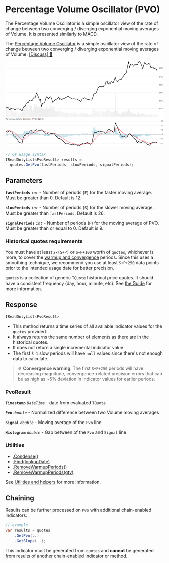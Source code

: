 # Percentage Volume Oscillator (PVO)

 The Percentage Volume Oscillator is a simple oscillator view of the rate of change between two converging / diverging exponential moving averages of Volume.  It is presented similarly to MACD.



The [Percentage Volume Oscillator](https://school.stockcharts.com/doku.php?id=technical_indicators:percentage_volume_oscillator_pvo) is a simple oscillator view of the rate of change between two converging / diverging exponential moving averages of Volume.
[[Discuss] &#128172;](https://github.com/DaveSkender/Stock.Indicators/discussions/305 "Community discussion about this indicator")

![chart for Pvo](../assets/charts/Pvo.png)

```csharp
// C# usage syntax
IReadOnlyList<PvoResult> results =
  quotes.GetPvo(fastPeriods, slowPeriods, signalPeriods);
```

## Parameters

**`fastPeriods`** _`int`_ - Number of periods (`F`) for the faster moving average.  Must be greater than 0.  Default is 12.

**`slowPeriods`** _`int`_ - Number of periods (`S`) for the slower moving average.  Must be greater than `fastPeriods`.  Default is 26.

**`signalPeriods`** _`int`_ - Number of periods (`P`) for the moving average of PVO.  Must be greater than or equal to 0.  Default is 9.

### Historical quotes requirements

You must have at least `2×(S+P)` or `S+P+100` worth of `quotes`, whichever is more, to cover the [warmup and convergence](https://github.com/DaveSkender/Stock.Indicators/discussions/688) periods.  Since this uses a smoothing technique, we recommend you use at least `S+P+250` data points prior to the intended usage date for better precision.

`quotes` is a collection of generic `TQuote` historical price quotes.  It should have a consistent frequency (day, hour, minute, etc).  See [the Guide](../guide.md#historical-quotes) for more information.

## Response

```csharp
IReadOnlyList<PvoResult>
```

- This method returns a time series of all available indicator values for the `quotes` provided.
- It always returns the same number of elements as there are in the historical quotes.
- It does not return a single incremental indicator value.
- The first `S-1` slow periods will have `null` values since there's not enough data to calculate.

>&#9886; **Convergence warning**: The first `S+P+250` periods will have decreasing magnitude, convergence-related precision errors that can be as high as ~5% deviation in indicator values for earlier periods.

### PvoResult

**`Timestamp`** _`DateTime`_ - date from evaluated `TQuote`

**`Pvo`** _`double`_ - Normalized difference between two Volume moving averages

**`Signal`** _`double`_ - Moving average of the `Pvo` line

**`Histogram`** _`double`_ - Gap between of the `Pvo` and `Signal` line

### Utilities

- [.Condense()](../utilities.md#sort-quotes)
- [.Find(lookupDate)](../utilities.md#find-indicator-result)
- [.RemoveWarmupPeriods()](../utilities.md#get-or-exclude-nulls)
- [.RemoveWarmupPeriods(qty)](../utilities.md#get-or-exclude-nulls)

See [Utilities and helpers](../utilities.md#utilities-for-indicator-results) for more information.

## Chaining

Results can be further processed on `Pvo` with additional chain-enabled indicators.

```csharp
// example
var results = quotes
    .GetPvo(..)
    .GetSlope(..);
```

This indicator must be generated from `quotes` and **cannot** be generated from results of another chain-enabled indicator or method.
